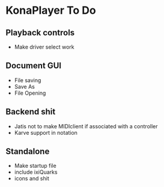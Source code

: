 # KonaPlayer To Do

## Playback controls
*	Make driver select work

## Document GUI
*	File saving
*	Save As
*	File Opening

## Backend shit
*	Jatis not to make MIDIclient if associated with a controller
*	Karve support in notation

## Standalone
* Make startup file
* include ixiQuarks
* icons and shit